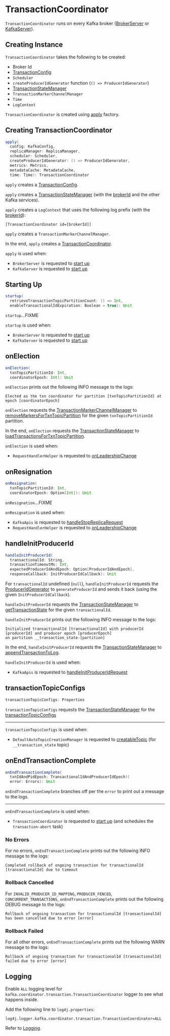 # TransactionCoordinator

`TransactionCoordinator` runs on every Kafka broker ([BrokerServer](../kraft/BrokerServer.md) or [KafkaServer](../broker/KafkaServer.md#)).

## Creating Instance

`TransactionCoordinator` takes the following to be created:

* <span id="brokerId"> Broker Id
* <span id="txnConfig"> [TransactionConfig](TransactionConfig.md)
* <span id="scheduler"> `Scheduler`
* <span id="createProducerIdGenerator"> `createProducerIdGenerator` function (`() => ProducerIdGenerator`)
* <span id="txnManager"> [TransactionStateManager](TransactionStateManager.md)
* <span id="txnMarkerChannelManager"> `TransactionMarkerChannelManager`
* <span id="time"> `Time`
* <span id="logContext"> `LogContext`

`TransactionCoordinator` is created using [apply](#apply) factory.

## <span id="apply"> Creating TransactionCoordinator

```scala
apply(
  config: KafkaConfig,
  replicaManager: ReplicaManager,
  scheduler: Scheduler,
  createProducerIdGenerator: () => ProducerIdGenerator,
  metrics: Metrics,
  metadataCache: MetadataCache,
  time: Time): TransactionCoordinator
```

`apply` creates a [TransactionConfig](TransactionConfig.md).

`apply` creates a [TransactionStateManager](TransactionStateManager.md) (with the [brokerId](../KafkaConfig.md#brokerId) and the other Kafka services).

`apply` creates a `LogContext` that uses the following log prefix (with the [brokerId](../KafkaConfig.md#brokerId)):

```text
[TransactionCoordinator id=[brokerId]]
```

`apply` creates a `TransactionMarkerChannelManager`.

In the end, `apply` creates a [TransactionCoordinator](#creating-instance).

`apply` is used when:

* `BrokerServer` is requested to [start up](../kraft/BrokerServer.md#startup)
* `KafkaServer` is requested to [start up](../broker/KafkaServer.md#startup)

## <span id="startup"> Starting Up

```scala
startup(
  retrieveTransactionTopicPartitionCount: () => Int,
  enableTransactionalIdExpiration: Boolean = true): Unit
```

`startup`...FIXME

`startup` is used when:

* `BrokerServer` is requested to [start up](../kraft/BrokerServer.md#startup)
* `KafkaServer` is requested to [start up](../broker/KafkaServer.md#startup)

## <span id="onElection"> onElection

```scala
onElection(
  txnTopicPartitionId: Int,
  coordinatorEpoch: Int): Unit
```

`onElection` prints out the following INFO message to the logs:

```text
Elected as the txn coordinator for partition [txnTopicPartitionId] at epoch [coordinatorEpoch]
```

`onElection` requests the [TransactionMarkerChannelManager](#txnMarkerChannelManager) to [removeMarkersForTxnTopicPartition](TransactionMarkerChannelManager.md#removeMarkersForTxnTopicPartition) for the given `txnTopicPartitionId` partition.

In the end, `onElection` requests the [TransactionStateManager](#txnManager) to [loadTransactionsForTxnTopicPartition](TransactionStateManager.md#loadTransactionsForTxnTopicPartition).

`onElection` is used when:

* `RequestHandlerHelper` is requested to [onLeadershipChange](../RequestHandlerHelper.md#onLeadershipChange)

## <span id="onResignation"> onResignation

```scala
onResignation(
  txnTopicPartitionId: Int,
  coordinatorEpoch: Option[Int]): Unit
```

`onResignation`...FIXME

`onResignation` is used when:

* `KafkaApis` is requested to [handleStopReplicaRequest](../KafkaApis.md#handleStopReplicaRequest)
* `RequestHandlerHelper` is requested to [onLeadershipChange](../RequestHandlerHelper.md#onLeadershipChange)

## <span id="handleInitProducerId"> handleInitProducerId

```scala
handleInitProducerId(
  transactionalId: String,
  transactionTimeoutMs: Int,
  expectedProducerIdAndEpoch: Option[ProducerIdAndEpoch],
  responseCallback: InitProducerIdCallback): Unit
```

For `transactionalId` undefined (`null`), `handleInitProducerId` requests the [ProducerIdGenerator](#createProducerIdGenerator) to `generateProducerId` and sends it back (using the given `InitProducerIdCallback`).

`handleInitProducerId` requests the [TransactionStateManager](#txnManager) to [getTransactionState](TransactionStateManager.md#getTransactionState) for the given `transactionalId`.

`handleInitProducerId` prints out the following INFO message to the logs:

```text
Initialized transactionalId [transactionalId] with producerId [producerId] and producer epoch [producerEpoch]
on partition __transaction_state-[partition]
```

In the end, `handleInitProducerId` requests the [TransactionStateManager](#txnManager) to [appendTransactionToLog](TransactionStateManager.md#appendTransactionToLog).

`handleInitProducerId` is used when:

* `KafkaApis` is requested to [handleInitProducerIdRequest](../KafkaApis.md#handleInitProducerIdRequest)

## <span id="transactionTopicConfigs"> transactionTopicConfigs

```scala
transactionTopicConfigs: Properties
```

`transactionTopicConfigs` requests the [TransactionStateManager](#txnManager) for the [transactionTopicConfigs](TransactionStateManager.md#transactionTopicConfigs)

---

`transactionTopicConfigs` is used when:

* `DefaultAutoTopicCreationManager` is requested to [creatableTopic](../DefaultAutoTopicCreationManager.md#creatableTopic) (for `__transaction_state` topic)

## <span id="onEndTransactionComplete"> onEndTransactionComplete

```scala
onEndTransactionComplete(
  txnIdAndPidEpoch: TransactionalIdAndProducerIdEpoch)(
  error: Errors): Unit
```

`onEndTransactionComplete` branches off per the `error` to print out a message to the logs.

---

`onEndTransactionComplete` is used when:

* `TransactionCoordinator` is requested to [start up](#startup) (and schedules the `transaction-abort` task)

### <span id="onEndTransactionComplete-NONE"> No Errors

For no errors, `onEndTransactionComplete` prints out the following INFO message to the logs:

```text
Completed rollback of ongoing transaction for transactionalId [transactionalId] due to timeout
```

### <span id="onEndTransactionComplete-Rollback-Cancelled"> Rollback Cancelled

For `INVALID_PRODUCER_ID_MAPPING`, `PRODUCER_FENCED`, `CONCURRENT_TRANSACTIONS`, `onEndTransactionComplete` prints out the following DEBUG message to the logs:

```text
Rollback of ongoing transaction for transactionalId [transactionalId] has been cancelled due to error [error]
```

### <span id="onEndTransactionComplete-Rollback-Failed"> Rollback Failed

For all other errors, `onEndTransactionComplete` prints out the following WARN message to the logs:

```text
Rollback of ongoing transaction for transactionalId [transactionalId] failed due to error [error]
```

## Logging

Enable `ALL` logging level for `kafka.coordinator.transaction.TransactionCoordinator` logger to see what happens inside.

Add the following line to `log4j.properties`:

```text
log4j.logger.kafka.coordinator.transaction.TransactionCoordinator=ALL
```

Refer to [Logging](../logging.md).
